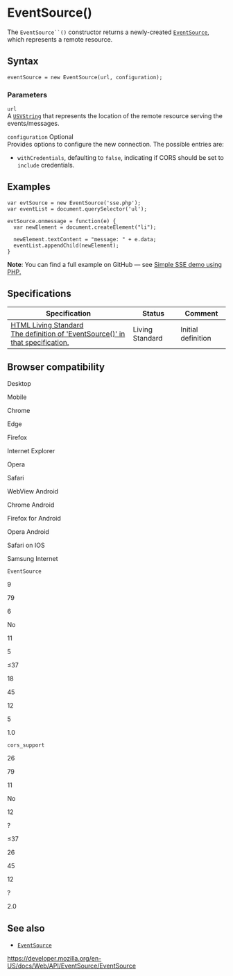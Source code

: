 EventSource()
=============

The `EventSource``()` constructor returns a newly-created [`EventSource`](../eventsource), which represents a remote resource.

Syntax
------

    eventSource = new EventSource(url, configuration);

### Parameters

`url`  
A [`USVString`](../usvstring) that represents the location of the remote resource serving the events/messages.

 `configuration` <span class="badge inline optional">Optional</span>   
Provides options to configure the new connection. The possible entries are:

-   `withCredentials`, defaulting to `false`, indicating if CORS should be set to `include` credentials.

Examples
--------

    var evtSource = new EventSource('sse.php');
    var eventList = document.querySelector('ul');

    evtSource.onmessage = function(e) {
      var newElement = document.createElement("li");

      newElement.textContent = "message: " + e.data;
      eventList.appendChild(newElement);
    }

**Note**: You can find a full example on GitHub — see [Simple SSE demo using PHP.](https://github.com/mdn/dom-examples/tree/master/server-sent-events)

Specifications
--------------

<table><thead><tr class="header"><th>Specification</th><th>Status</th><th>Comment</th></tr></thead><tbody><tr class="odd"><td><a href="https://html.spec.whatwg.org/multipage/comms.html#dom-eventsource">HTML Living Standard<br />
<span class="small">The definition of 'EventSource()' in that specification.</span></a></td><td><span class="spec-living">Living Standard</span></td><td>Initial definition</td></tr></tbody></table>

Browser compatibility
---------------------

Desktop

Mobile

Chrome

Edge

Firefox

Internet Explorer

Opera

Safari

WebView Android

Chrome Android

Firefox for Android

Opera Android

Safari on IOS

Samsung Internet

`EventSource`

9

79

6

No

11

5

≤37

18

45

12

5

1.0

`cors_support`

26

79

11

No

12

?

≤37

26

45

12

?

2.0

See also
--------

-   [`EventSource`](../eventsource)

<a href="https://developer.mozilla.org/en-US/docs/Web/API/EventSource/EventSource" class="_attribution-link">https://developer.mozilla.org/en-US/docs/Web/API/EventSource/EventSource</a>

